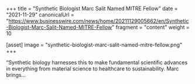 +++
title = "Synthetic Biologist Marc Salit Named MITRE Fellow"
date = "2021-11-29"
canonicalUrl = "https://www.businesswire.com/news/home/20211129005662/en/Synthetic-Biologist-Marc-Salit-Named-MITRE-Fellow"
fragment = "content"
weight = 10

[asset]
    image = "synthetic-biologist-marc-salit-named-mitre-fellow.png"
+++

“Synthetic biology harnesses this to make fundamental scientific advances 
in everything from material science to healthcare to sustainability. Marc 
brings...
